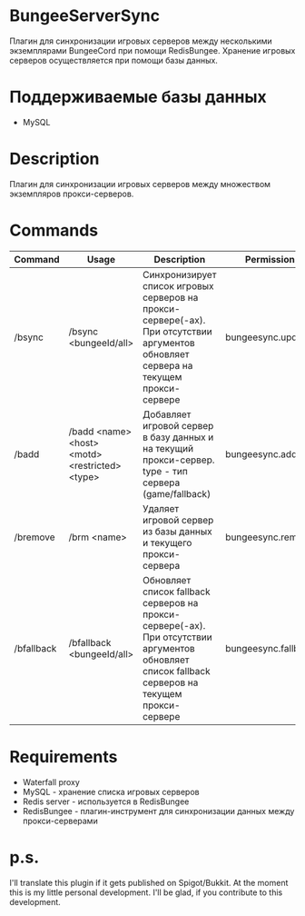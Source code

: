 # BungeeServerSync
Плагин для синхронизации игровых серверов между несколькими экземплярами BungeeCord при помощи RedisBungee.
Хранение игровых серверов осуществляется при помощи базы данных.

# Поддерживаемые базы данных
* MySQL

# Description
Плагин для синхронизации игровых серверов между множеством экземпляров прокси-серверов.

# Commands

| Command    | Usage                                               | Description                                                                                                                                       | Permission          | Alias |
|------------|-----------------------------------------------------|---------------------------------------------------------------------------------------------------------------------------------------------------|---------------------|-------|
| /bsync     | /bsync \<bungeeId/all>                              | Синхронизирует список игровых серверов на прокси-сервере(-ах). При отсутствии аргументов обновляет сервера на текущем прокси-сервере              | bungeesync.update   | none  |
| /badd      | /badd \<name> \<host> \<motd> \<restricted> \<type> | Добавляет игровой сервер в базу данных и на текущий прокси-сервер. type - тип сервера (game/fallback)                                             | bungeesync.add      | none  |
| /bremove   | /brm \<name>                                        | Удаляет игровой сервер из базы данных и текущего прокси-сервера                                                                                   | bungeesync.remove   | brm   |
| /bfallback | /bfallback \<bungeeId/all>                          | Обновляет список fallback серверов на прокси-сервере(-ах). При отсутствии аргументов обновляет список fallback серверов на текущем прокси-сервере | bungeesync.fallback | none  |

# Requirements
* Waterfall proxy
* MySQL - хранение списка игровых серверов
* Redis server - используется в RedisBungee
* RedisBungee - плагин-инструмент для синхронизации данных между прокси-серверами

# p.s.
I'll translate this plugin if it gets published on Spigot/Bukkit.
At the moment this is my little personal development.
I'll be glad, if you contribute to this development.
